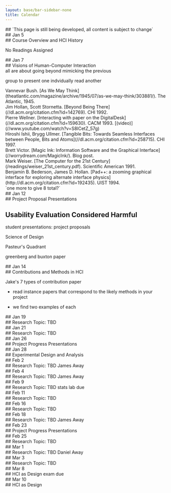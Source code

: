 ```yaml
---
layout: base/bar-sidebar-none
title: Calendar
---
```


<html>
<div class="calendar">

<!----------------------------------------------------------------------------->

<div class="row"><div class="col-xs-12" markdown="block">
## `This page is still being developed, all content is subject to change`
</div></div>

<!----------------------------------------------------------------------------->

<div class="row">
<div class="col-md-2" markdown="block">
## Jan 5
</div>
<div class="col-md-10" markdown="block">
## Course Overview and HCI History

No Readings Assigned

</div>
</div>

<!----------------------------------------------------------------------------->

<div class="row">
<div class="col-md-2" markdown="block">
## Jan 7
</div>
<div class="col-md-10" markdown="block">
## Visions of Human-Computer Interaction

<div class="readings" markdown="block">
all are about going beyond mimicking the previous

group to present one
  indvidually read another
<div class="paper" markdown="block">
Vannevar Bush. [As We May Think](theatlantic.com/magazine/archive/1945/07/as-we-may-think/303881/). The Atlantic, 1945.
</div>
<div class="paper" markdown="block">
Jim Hollan, Scott Stornetta. [Beyond Being There](//dl.acm.org/citation.cfm?id=142769). CHI 1992.
</div>
<div class="paper" markdown="block">
Pierre Wellner. [Interacting with paper on the DigitalDesk](//dl.acm.org/citation.cfm?id=159630). CACM 1993. [(video)](//www.youtube.com/watch?v=S8lCetZ_57g)
</div>
<div class="paper" markdown="block">
Hiroshi Ishii, Brygg Ullmer. [Tangible Bits: Towards Seamless Interfaces between People, Bits and Atoms](//dl.acm.org/citation.cfm?id=258715). CHI 1997.
</div>
<div class="paper" markdown="block">
Brett Victor. [Magic Ink: Information Software and the Graphical Interface](//worrydream.com/MagicInk/). Blog post.
</div>
<div class="paper" markdown="block">
Mark Weiser. [The Computer for the 21st Century](/readings/weiser_21st_century.pdf). Scientific American 1991.
</div>
<div class="paper" markdown="block">
Benjamin B. Bederson, James D. Hollan. [Pad++: a zooming graphical interface for exploring alternate interface physics](http://dl.acm.org/citation.cfm?id=192435). UIST 1994.
</div>
`one more to give 8 total?`
</div>

</div>
</div>

<!----------------------------------------------------------------------------->

<div class="row">
<div class="col-md-2" markdown="block">
## Jan 12
</div>
<div class="col-md-10" markdown="block">
## Project Proposal Presentations

## Usability Evaluation Considered Harmful

student presentations: project proposals

Science of Design

Pasteur's Quadrant

greenberg and buxton paper

</div>
</div>

<!----------------------------------------------------------------------------->

<div class="row">
<div class="col-md-2" markdown="block">
## Jan 14
</div>
<div class="col-md-10" markdown="block">
## Contributions and Methods in HCI

Jake's 7 types of contribution paper

- read instance papers that correspond to the likely methods in your project

- we find two examples of each

</div>
</div>

<!----------------------------------------------------------------------------->

<div class="row">
<div class="col-md-2" markdown="block">
## Jan 19
</div>
<div class="col-md-10" markdown="block">
## Research Topic: TBD
</div>
</div>

<!----------------------------------------------------------------------------->

<div class="row">
<div class="col-md-2" markdown="block">
## Jan 21
</div>
<div class="col-md-10" markdown="block">
## Research Topic: TBD
</div>
</div>

<!----------------------------------------------------------------------------->

<div class="row">
<div class="col-md-2" markdown="block">
## Jan 26
</div>
<div class="col-md-10" markdown="block">
## Project Progress Presentations
</div>
</div>

<!----------------------------------------------------------------------------->

<div class="row">
<div class="col-md-2" markdown="block">
## Jan 28
</div>
<div class="col-md-10" markdown="block">
## Experimental Design and Analysis
</div>
</div>

<!----------------------------------------------------------------------------->

<div class="row">
<div class="col-md-2" markdown="block">
## Feb 2
</div>
<div class="col-md-10" markdown="block">
## Research Topic: TBD
James Away
</div>
</div>

<!----------------------------------------------------------------------------->

<div class="row">
<div class="col-md-2" markdown="block">
## Feb 4
</div>
<div class="col-md-10" markdown="block">
## Research Topic: TBD
James Away
</div>
</div>

<!----------------------------------------------------------------------------->

<div class="row">
<div class="col-md-2" markdown="block">
## Feb 9
</div>
<div class="col-md-10" markdown="block">
## Research Topic: TBD
stats lab due
</div>
</div>

<!----------------------------------------------------------------------------->

<div class="row">
<div class="col-md-2" markdown="block">
## Feb 11
</div>
<div class="col-md-10" markdown="block">
## Research Topic: TBD
</div>
</div>

<!----------------------------------------------------------------------------->

<div class="row">
<div class="col-md-2" markdown="block">
## Feb 16
</div>
<div class="col-md-10" markdown="block">
## Research Topic: TBD
</div>
</div>

<!----------------------------------------------------------------------------->

<div class="row">
<div class="col-md-2" markdown="block">
## Feb 18
</div>
<div class="col-md-10" markdown="block">
## Research Topic: TBD
James Away
</div>
</div>

<!----------------------------------------------------------------------------->

<div class="row">
<div class="col-md-2" markdown="block">
## Feb 23
</div>
<div class="col-md-10" markdown="block">
## Project Progress Presentations
</div>
</div>

<!----------------------------------------------------------------------------->

<div class="row">
<div class="col-md-2" markdown="block">
## Feb 25
</div>
<div class="col-md-10" markdown="block">
## Research Topic: TBD
</div>
</div>

<!----------------------------------------------------------------------------->

<div class="row">
<div class="col-md-2" markdown="block">
## Mar 1
</div>
<div class="col-md-10" markdown="block">
## Research Topic: TBD
Daniel Away
</div>
</div>

<!----------------------------------------------------------------------------->

<div class="row">
<div class="col-md-2" markdown="block">
## Mar 3
</div>
<div class="col-md-10" markdown="block">
## Research Topic: TBD
</div>
</div>

<!----------------------------------------------------------------------------->

<div class="row">
<div class="col-md-2" markdown="block">
## Mar 8
</div>
<div class="col-md-10" markdown="block">
## HCI as Design
exam due
</div>
</div>

<!----------------------------------------------------------------------------->

<div class="row">
<div class="col-md-2" markdown="block">
## Mar 10
</div>
<div class="col-md-10" markdown="block">
## HCI as Design
</div>
</div>

<!----------------------------------------------------------------------------->

</div>
</html>
